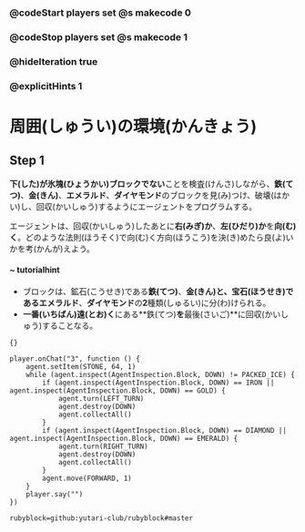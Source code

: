 ### @codeStart players set @s makecode 0
### @codeStop players set @s makecode 1

### @hideIteration true 
### @explicitHints 1


# 周囲(しゅうい)の環境(かんきょう)
<!-- # Surroundings  -->

## Step 1

**下(した)**が**氷塊(ひょうかい)**ブロックで**ない**ことを検査(けんさ)しながら、**鉄(てつ)**、**金(きん)**、**エメラルド**、**ダイヤモンド**のブロックを見(み)つけ、破壊(はかい)し、回収(かいしゅう)するようにエージェントをプログラムする。<br>

エージェントは、回収(かいしゅう)したあとに**右(みぎ)か**、**左(ひだり)か**を**向(む)く**。どのような法則(ほうそく)で向(む)く方向(ほうこう)を決(き)めたら良(よ)いかを考(かんが)えよう。<br>


#### ~ tutorialhint 
- ブロックは、鉱石(こうせき)である**鉄(てつ)**、**金(きん)**と、宝石(ほうせき)である**エメラルド**、**ダイヤモンド**の**2**種類(しゅるい)に分(わ)けられる。
- **一番(いちばん)遠(とお)く**にある**鉄(てつ)**を**最後(さいご)**に回収(かいしゅう)することなる。

<!-- While **inspecting the block down** that is **not packed ice**, program the Agent to locate, **destroy** and **collect** the following blocks: **iron**, **gold**, **emerald** and **diamond**.  -->

```template
{}
```

```ghost
player.onChat("3", function () {
    agent.setItem(STONE, 64, 1)
    while (agent.inspect(AgentInspection.Block, DOWN) != PACKED_ICE) {
        if (agent.inspect(AgentInspection.Block, DOWN) == IRON || agent.inspect(AgentInspection.Block, DOWN) == GOLD) {
            agent.turn(LEFT_TURN)
            agent.destroy(DOWN)
            agent.collectAll()
        }
        if (agent.inspect(AgentInspection.Block, DOWN) == DIAMOND || agent.inspect(AgentInspection.Block, DOWN) == EMERALD) {
            agent.turn(RIGHT_TURN)
            agent.destroy(DOWN)
            agent.collectAll()
        }
        agent.move(FORWARD, 1)
    }
    player.say("")
})
```
```package
rubyblock=github:yutari-club/rubyblock#master
```
